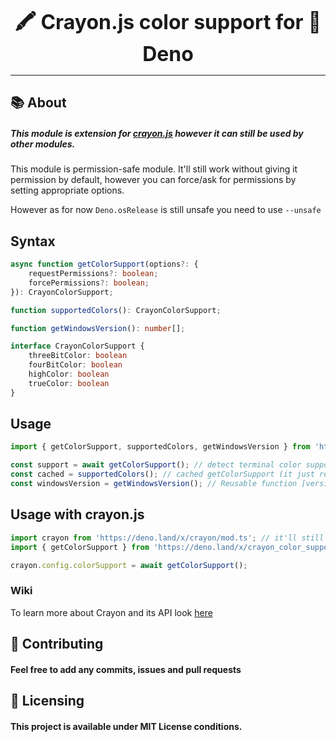 <font size="6"><p align="center"><b>🖍️ Crayon.js color support for 🦕 Deno</b></p></font>
<hr />

## :books: About
##### This module is extension for [crayon.js](https://github.com/crayon-js/crayon) however it can still be used by other modules.

This module is permission-safe module. It'll still work without giving it permission by default, however you can force/ask for permissions by setting appropriate options.

However as for now `Deno.osRelease` is still unsafe you need to use `--unsafe`

## Syntax
```ts
async function getColorSupport(options?: {
	requestPermissions?: boolean;
  	forcePermissions?: boolean;
}): CrayonColorSupport;

function supportedColors(): CrayonColorSupport;

function getWindowsVersion(): number[];

interface CrayonColorSupport {
	threeBitColor: boolean
	fourBitColor: boolean
	highColor: boolean
	trueColor: boolean
}
```

## Usage
```ts
import { getColorSupport, supportedColors, getWindowsVersion } from 'https://deno.land/x/crayon_color_support/mod.ts';

const support = await getColorSupport(); // detect terminal color support
const cached = supportedColors(); // cached getColorSupport (it just returns cached object)
const windowsVersion = getWindowsVersion(); // Reusable function [version (7/8/10...), versionId (14931...)], empty if detected system is not Windows
```

## Usage with crayon.js
```ts
import crayon from 'https://deno.land/x/crayon/mod.ts'; // it'll still work with modules that extend crayon instance as its config is global
import { getColorSupport } from 'https://deno.land/x/crayon_color_support/mod.ts';

crayon.config.colorSupport = await getColorSupport();
```

### Wiki
To learn more about Crayon and its API look [here](https://github.com/crayon-js/crayon/wiki)

## :handshake: Contributing
#### Feel free to add any commits, issues and pull requests

## :memo: Licensing
#### This project is available under MIT License conditions.
